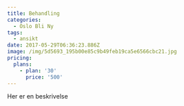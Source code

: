 ```yaml
---
title: Behandling
categories:
  - Oslo Bli Ny
tags:
  - ansikt
date: 2017-05-29T06:36:23.886Z
image: /img/5d5693_195b00e85c9b49feb19ca5e6566cbc21.jpg
pricing:
  plans:
    - plan: '30'
      price: '500'
---
```

Her er en beskrivelse
